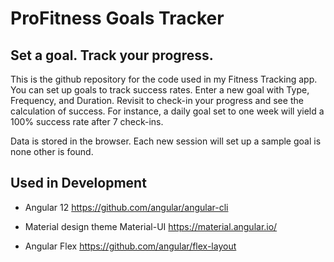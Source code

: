 # ProFitness Goals Tracker
## Set a goal. Track your progress.
This is the github repository for the code used in my Fitness Tracking app. You can set up goals to track success rates. Enter a new goal with Type, Frequency, and Duration. Revisit to check-in your progress and see the calculation of success. For instance, a daily goal set to one week will yield a 100% success rate after 7 check-ins. 

Data is stored in the browser. Each new session will set up a sample goal is none other is found. 

## Used in Development

* Angular 12 https://github.com/angular/angular-cli

* Material design theme Material-UI https://material.angular.io/

* Angular Flex https://github.com/angular/flex-layout

